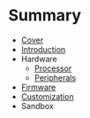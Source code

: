 # Summary

* [Cover](README.md)
* [Introduction](documentation/Introduction.md)
* Hardware
   * [Processor](documentation/Processor.md)
   * [Peripherals](documentation/Peripherals.md)
* [Firmware](documentation/Firmware.md)
* [Customization](documentation/Customization.md)
* Sandbox

